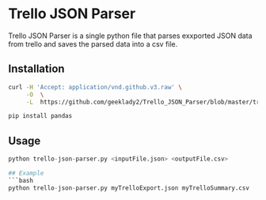 # Trello JSON Parser
Trello JSON Parser is a single python file that parses exxported
JSON data from trello and saves the parsed data into a csv file.

## Installation
```bash
curl -H 'Accept: application/vnd.github.v3.raw' \
     -O  \
     -L  https://github.com/geeklady2/Trello_JSON_Parser/blob/master/trello-json-parser.py

pip install pandas
```

## Usage
```python
python trello-json-parser.py <inputFile.json> <outputFile.csv>

## Example
```bash
python trello-json-parser.py myTrelloExport.json myTrelloSummary.csv
```


